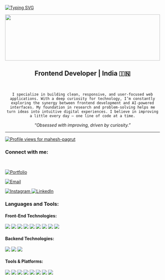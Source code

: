 [![Typing SVG](https://readme-typing-svg.demolab.com?font=Quicksand&size=32&duration=2700&pause=1000&color=DAFFF7&center=true&vCenter=true&width=1024&height=100&lines=Hi%2C+I'm+Mahesh;Turning+Ideas+Into+Interfaces)](https://git.io/typing-svg)


<img src="https://raw.githubusercontent.com/matfantinel/matfantinel/master/waves.svg" width="100%" height="150">


<h2 align="center">Frontend Developer | India 🇮🇳</h2>
<br>


<p align="center">
  <code>I specialize in building clean, responsive, and user-focused web applications. With a deep curiosity for technology, I’m constantly exploring the synergy between frontend development and AI-powered interfaces. My foundation in research and problem-solving helps me turn ideas into intuitive digital experiences. I believe in improving a little every day — one line of code at a time.</code>
</p>

<p align="center"><i>“Obsessed with improving, driven by curiosity.”</i></p>

---
<!-- Profile Views -->
<p align="left">
  <a href="https://github.com/mahesh-pagrut" target="_blank">
    <img src="https://komarev.com/ghpvc/?username=mahesh-pagrut&label=Profile%20views&color=0e75b6&style=plastic" alt="Profile views for mahesh-pagrut" />
  </a>
</p>


<h3 align="left">Connect with me: </h3>
<br />
<p>
  <a href="https://portfolio-wg4w.vercel.app/" target="_blank">
    <img src="https://img.shields.io/badge/View%20Portfolio-%F0%9F%96%8B-blue?style=for-the-badge&logo=vercel&logoColor=white" alt="Portfolio" />
  </a>
</p>
<p>
  <a href="mailto:maheshdpmayshu@gmail.com" target="_blank">
    <img src="https://img.shields.io/badge/Reach%20Me%20📧-maheshdpmayshu@gmail.com-9B59B6?style=for-the-badge&logo=gmail&logoColor=white" alt="Email" />
  </a>
</p>

<p align="left">
  <a href="https://www.instagram.com/imaxvibe/" target="_blank">
    <img src="https://img.shields.io/badge/Follow-%40imaxvibe-E4405F?style=for-the-badge&logo=instagram&logoColor=white" alt="Instagram" />
  </a>

  <a href="https://www.linkedin.com/in/mahesh-pagrut/" target="_blank">
    <img src="https://img.shields.io/badge/Connect-Mahesh%20Pagrut-0077B5?style=for-the-badge&logo=linkedin&logoColor=white" alt="LinkedIn" />
  </a>
</p>


<h3 align="left">Languages and Tools:</h3>

<h4 align="left">Front-End Technologies:</h4>
<p>
  <img src="https://img.shields.io/badge/HTML5-E34F26?style=for-the-badge&logo=html5&logoColor=white" />
  <img src="https://img.shields.io/badge/CSS3-1572B6?style=for-the-badge&logo=css3&logoColor=white" />
  <img src="https://img.shields.io/badge/Tailwind_CSS-38B2AC?style=for-the-badge&logo=tailwind-css&logoColor=white" />
  <img src="https://img.shields.io/badge/JavaScript-323330?style=for-the-badge&logo=javascript&logoColor=F7DF1E" />
  <img src="https://img.shields.io/badge/React-20232A?style=for-the-badge&logo=react&logoColor=61DAFB" />
  <img src="https://img.shields.io/badge/TypeScript-007ACC?style=for-the-badge&logo=typescript&logoColor=white" />
  <img src="https://img.shields.io/badge/Chakra_UI-319795?style=for-the-badge&logo=chakraui&logoColor=white" />
  <img src="https://img.shields.io/badge/Next.js-000000?style=for-the-badge&logo=nextdotjs&logoColor=white" />
  <img src="https://img.shields.io/badge/Redux-593D88?style=for-the-badge&logo=redux&logoColor=white" />
</p>

<h4 align="left">Backend Technologies:</h4>
<p>
  <img src="https://img.shields.io/badge/MySQL-4479A1?style=for-the-badge&logo=mysql&logoColor=white" />
  <img src="https://img.shields.io/badge/MongoDB-4EA94B?style=for-the-badge&logo=mongodb&logoColor=white" />
  <img src="https://img.shields.io/badge/Python-3776AB?style=for-the-badge&logo=python&logoColor=white" />
</p>

<h4 align="left">Tools & Platforms:</h4>
<p>
  <img src="https://img.shields.io/badge/React_Router-CA4245?style=for-the-badge&logo=react-router&logoColor=white" />
  <img src="https://img.shields.io/badge/Postman-FF6C37?style=for-the-badge&logo=Postman&logoColor=white" />
  <img src="https://img.shields.io/badge/Axios-671ddf?&style=for-the-badge&logo=axios&logoColor=white" />
  <img src="https://img.shields.io/badge/VS_Code-007ACC?style=for-the-badge&logo=visualstudiocode&logoColor=white" />
  <img src="https://img.shields.io/badge/Netlify-00C7B7?style=for-the-badge&logo=netlify&logoColor=white" />
  <img src="https://img.shields.io/badge/GitHub-100000?style=for-the-badge&logo=github&logoColor=white" />
  <img src="https://img.shields.io/badge/Vercel-000000?style=for-the-badge&logo=vercel&logoColor=white" />
  <img src="https://img.shields.io/badge/React_Query-FF4154?style=for-the-badge&logo=ReactQuery&logoColor=white" />
</p>
